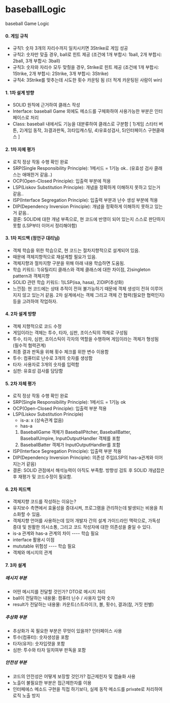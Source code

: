 # baseballLogic
baseball Game Logic

#### 0. 게임 규칙
- 규칙1: 숫자 3개의 자리수까지 일치시키면 3Strike로 게임 성공
- 규칙2: 숫자만 맞출 경우, ball로 힌트 제공 (조건에 1개 부합시: 1ball, 2개 부합시: 2ball, 3개 부합시: 3ball)
- 규칙3: 숫자와 자리수 모두 맞췄을 경우, Strike로 힌트 제공 (조건에 1개 부합시: 1Strike, 2개 부합시: 2Strike, 3개 부합시: 3Strike)
- 규칙4: 3Strike를 맞추는데 시도한 횟수 카운팅 됨 (더 적게 카운팅된 사람이 win)

#### 1. 1차 설계 방향
- SOLID 원칙에 근거하여 클래스 작성
- Interface: baseball Game 외에도 메소드를 구체화하여 사용가능한 부분은 인터페이스로 처리
- Class: baseball 내에서도 기능을 대분류하여 클래스로 구분함 [ 1)게임 스타터 버튼, 2)게임 동작, 3)결과판독, 3)타입캐스팅, 4)유효성검사, 5)인터페이스 구현클래스 ]

#### 2. 1차 자체 평가
- 로직 정상 작동 수행 확인 완료
- SRP(Single Responsibility Principle): 1메서드 = 1기능 ok.. (유효성 검사 클래스는 애매한거 같음..)
- OCP(Open-Closed Principle): 입출력 부분에 적용
- LSP(Liskov Substitution Principle): 개념을 정확하게 이해하지 못하고 있는거 같음..
- ISP(Interface Segregation Principle): 입출력 부분과 난수 생성 부분에 적용
- DIP(Dependency Inversion Principle): 개념을 정확하게 이해하지 못하고 있는거 같음..
- 결론: SOLID에 대한 개념 부족으로, 현 코드에 반영이 되어 있는지 스스로 판단하지 못함 (LSP부터 이어서 정리해야함)

#### 3. 1차 피드백 (정언구 대리님)
- 객체 학습을 위한 학습으로, 현 코드는 절차지향적으로 설계되어 있음.
- 때문에 객체지향적으로 재설계할 필요가 있음.
- 객체지향과 절차지향 구분을 위해 아래 내용 학습하면 도움됨.
- 학습 키워드: 1)유틸리티 클래스와 객체 클래스에 대한 차이점, 2)singleton pattern과 객체지향
- SOLID 관련 학습 키워드: 1)LSP(isa, hasa), 2)DIP(추상화)
- 느낀점: 현 코드에는 상태 추적이 전혀 불가능하기 때문에 객체 생성이 전혀 이루어지지 않고 있는거 같음. 2차 설계에서는 객체 그리고 객체 간 협력(필요한 협력인지) 등을 고려하여 작업하자.

#### 4. 2차 설계 방향
- 객체 지향적으로 코드 수정
- 게임이라는 객체는 투수, 타자, 심판, 조이스틱의 객체로 구성됨
- 투수, 타자, 심판, 조이스틱이 각자의 역할을 수행하며 게임이라는 객체가 형성됨 (필수적 협력관계)
- 최종 결과 판독을 위해 횟수 체크를 위한 변수 이용함
- 투수: 컴퓨터로 난수로 3개의 숫자를 생성함
- 타자: 사용자로 3개의 숫자를 입력함
- 심판: 유효성 검사를 담당함

#### 5. 2차 자체 평가
- 로직 정상 작동 수행 확인 완료
- SRP(Single Responsibility Principle): 1메서드 = 1기능 ok
- OCP(Open-Closed Principle): 입출력 부분 적용
- LSP(Liskov Substitution Principle)
  - is-a: x (상속관계 없음)
  - has-a
  1) BaseballGame 객체가 BaseballPitcher, BaseballBatter, BaseballUmpire, InputOutputHandler 객체를 포함
  2) BaseballBatter 객체가 InputOutputHandler를 포함
- ISP(Interface Segregation Principle): 입출력 부분 적용
- DIP(Dependency Inversion Principle): 의존성 주입(LSP의 has-a관계와 이어지는거 같음)
- 결론: SOLID 관점에서 해석능력이 아직도 부족함. 방향성 검토 후 SOLID 개념잡은 후 재평가 및 코드수정이 필요함.

#### 6. 2차 피드백
- 객체지향 코드를 작성하는 이유는?
- 유지보수 측면에서 효율성을 증대시켜, 프로그램을 관리하는데 발생되는 비용을 최소화할 수 있음.
- 객체지향 언어를 사용하는데 있어 개발자 간의 설계 가이드라인 맥락으로, 가독성 증대 및 원활한 의시소통, 그리고 코드 작성자에 대한 의존성을 줄일 수 있다.
- is-a 관계와 has-a 관계의 차이 ---- 학습 필요
- interface 활용시 이점
- mututable 위험성 ---- 학습 필요
- 객체와 메시지의 관계

#### 7. 3차 설계
##### 메시지 부분
- 어떤 메시지를 전달할 것인가? DTO로 메시지 처리
- ball이 전달하는 내용물: 컴퓨터 닌수 / 사용자 입략 숫자
- result가 전달하는 내용물: 카운트(스트라이크, 볼, 횟수), 결과(참, 거짓 핀별)

##### 추상화 부분
- 추상화가 꼭 필요한 부분은 무엇이 있을까? 인터페이스 사용
- 투수(컴퓨터): 숫자생성을 포함
- 타자(유저): 숫자입렷을 포함
- 심판: 투수와 타자 일치여부 판독을 포함

##### 안전성 부분
- 코드의 안전성은 어떻게 보장할 것인가? 접근제힌자 및 캡슐화 사용
- 노출이 불필요한 부분은 접근제한자를 이용
- 인터페에스 메소드 구현을 직접 하기보다, 실제 동작 메소드를 private로 처리하여 로직 노출 방지